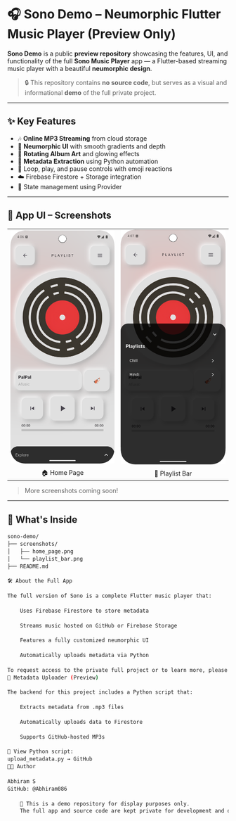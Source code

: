 # 🎧 Sono Demo – Neumorphic Flutter Music Player (Preview Only)

**Sono Demo** is a public **preview repository** showcasing the features, UI, and functionality of the full **Sono Music Player** app — a Flutter-based streaming music player with a beautiful **neumorphic design**.

> 🔒 This repository contains **no source code**, but serves as a visual and informational **demo** of the full private project.

---

## ✨ Key Features

- 🎶 **Online MP3 Streaming** from cloud storage
- 🌟 **Neumorphic UI** with smooth gradients and depth
- 💫 **Rotating Album Art** and glowing effects
- 📀 **Metadata Extraction** using Python automation
- 🔁 Loop, play, and pause controls with emoji reactions
- ☁️ Firebase Firestore + Storage integration
- 🧠 State management using Provider

---

## 📸 App UI – Screenshots

<table>
  <tr>
    <td><img src="screenshots/home_page.png" width="300"/></td>
    <td><img src="screenshots/playlist_bar.png" width="300"/></td>
  </tr>
  <tr>
    <td align="center">🏠 Home Page</td>
    <td align="center">🎵 Playlist Bar</td>
  </tr>
</table>

> More screenshots coming soon!

---

## 📂 What's Inside

```bash
sono-demo/
├── screenshots/
│   ├── home_page.png
│   └── playlist_bar.png
├── README.md

🛠 About the Full App

The full version of Sono is a complete Flutter music player that:

    Uses Firebase Firestore to store metadata

    Streams music hosted on GitHub or Firebase Storage

    Features a fully customized neumorphic UI

    Automatically uploads metadata via Python

To request access to the private full project or to learn more, please contact the author below.
📄 Metadata Uploader (Preview)

The backend for this project includes a Python script that:

    Extracts metadata from .mp3 files

    Automatically uploads data to Firestore

    Supports GitHub-hosted MP3s

📎 View Python script:
upload_metadata.py → GitHub
👨‍💻 Author

Abhiram S
GitHub: @Abhiram086

    📢 This is a demo repository for display purposes only.
    The full app and source code are kept private for development and deployment.
